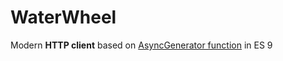 # WaterWheel

Modern **HTTP client** based on [AsyncGenerator function](https://tc39.github.io/ecma262/#sec-asyncgeneratorfunction-objects) in ES 9
